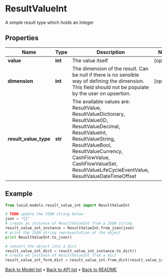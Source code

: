 # ResultValueInt

A simple result type which holds an integer

## Properties
Name | Type | Description | Notes
------------ | ------------- | ------------- | -------------
**value** | **int** | The value itself | [optional] 
**dimension** | **int** | The dimension of the result. Can be null if there is no sensible way of defining the dimension. This field should not be  populate by the user on upsertion. | [optional] 
**result_value_type** | **str** | The available values are: ResultValue, ResultValueDictionary, ResultValue0D, ResultValueDecimal, ResultValueInt, ResultValueString, ResultValueBool, ResultValueCurrency, CashFlowValue, CashFlowValueSet, ResultValueLifeCycleEventValue, ResultValueDateTimeOffset | 

## Example

```python
from lusid.models.result_value_int import ResultValueInt

# TODO update the JSON string below
json = "{}"
# create an instance of ResultValueInt from a JSON string
result_value_int_instance = ResultValueInt.from_json(json)
# print the JSON string representation of the object
print ResultValueInt.to_json()

# convert the object into a dict
result_value_int_dict = result_value_int_instance.to_dict()
# create an instance of ResultValueInt from a dict
result_value_int_form_dict = result_value_int.from_dict(result_value_int_dict)
```
[Back to Model list](../README.md#documentation-for-models) &#8226; [Back to API list](../README.md#documentation-for-api-endpoints) &#8226; [Back to README](../README.md)


